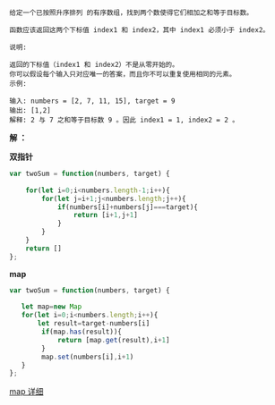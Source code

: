 ```
给定一个已按照升序排列 的有序数组，找到两个数使得它们相加之和等于目标数。

函数应该返回这两个下标值 index1 和 index2，其中 index1 必须小于 index2。

说明:

返回的下标值（index1 和 index2）不是从零开始的。
你可以假设每个输入只对应唯一的答案，而且你不可以重复使用相同的元素。
示例:

输入: numbers = [2, 7, 11, 15], target = 9
输出: [1,2]
解释: 2 与 7 之和等于目标数 9 。因此 index1 = 1, index2 = 2 。

```

**解 ：**

**双指针**

```js
var twoSum = function(numbers, target) {
   
    for(let i=0;i<numbers.length-1;i++){
        for(let j=i+1;j<numbers.length;j++){
            if(numbers[i]+numbers[j]===target){
                return [i+1,j+1]
            }
        }
    }
    return []
};
```

**map**

```js
var twoSum = function(numbers, target) {
   
   let map=new Map
   for(let i=0;i<numbers.length;i++){
       let result=target-numbers[i]
        if(map.has(result)){
            return [map.get(result),i+1]
        }
        map.set(numbers[i],i+1)
   }
};
```

[map 详细](https://developer.mozilla.org/zh-CN/docs/Web/JavaScript/Reference/Global_Objects/Map)


